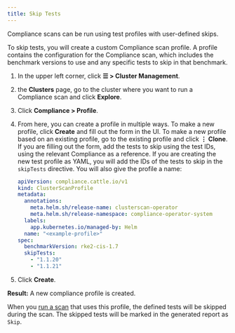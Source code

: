 ```yaml
---
title: Skip Tests
---
```


<head>
  <link rel="canonical" href="https://ranchermanager.docs.rancher.com/how-to-guides/advanced-user-guides/compliance-scan-guides/skip-tests"/>
</head>

Compliance scans can be run using test profiles with user-defined skips.

To skip tests, you will create a custom Compliance scan profile. A profile contains the configuration for the Compliance scan, which includes the benchmark versions to use and any specific tests to skip in that benchmark.

1. In the upper left corner, click **☰ > Cluster Management**.
1. the **Clusters** page, go to the cluster where you want to run a Compliance scan and click **Explore**.
1. Click **Compliance > Profile**.
1. From here, you can create a profile in multiple ways. To make a new profile, click **Create** and fill out the form in the UI. To make a new profile based on an existing profile, go to the existing profile and click **⋮ Clone**.  If you are filling out the form, add the tests to skip using the test IDs, using the relevant Compliance as a reference. If you are creating the new test profile as YAML, you will add the IDs of the tests to skip in the `skipTests` directive. You will also give the profile a name:

    ```yaml
    apiVersion: compliance.cattle.io/v1
    kind: ClusterScanProfile
    metadata:
      annotations:
        meta.helm.sh/release-name: clusterscan-operator
        meta.helm.sh/release-namespace: compliance-operator-system
      labels:
        app.kubernetes.io/managed-by: Helm
      name: "<example-profile>"
    spec:
      benchmarkVersion: rke2-cis-1.7
      skipTests:
        - "1.1.20"
        - "1.1.21"
    ```
1. Click **Create**.

**Result:** A new compliance profile is created.

When you [run a scan](./run-a-scan.md) that uses this profile, the defined tests will be skipped during the scan. The skipped tests will be marked in the generated report as `Skip`.
